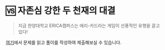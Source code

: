 # 🆚 자존심 강한 두 천재의 대결


> 지금 한양대학교 ERICA캠퍼스는 에리-카드라는 게임이 선풍적인 유행을 끌고 있다!


[여기](https://www.acmicpc.net/problem/31876)에서 문제를 읽고 풀이를 작성하여 제출해보실 수 있습니다.  